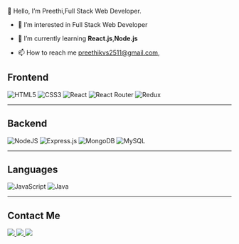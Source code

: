 👋 Hello, I’m Preethi,Full Stack Web Developer.

 - 👀 I’m interested in Full Stack Web Developer
    
 - 🌱 I’m currently learning **React.js**,**Node.js**
 
 - 📫 How to reach me [preethikvs2511@gmail.com](mailto:preethikvs2511@gmail.com),
    
    
</hr>
  
  
## Frontend

![HTML5](https://img.shields.io/badge/HTML5-%23E34F26.svg?style=flat&logo=html5&logoColor=white)
![CSS3](https://img.shields.io/badge/CSS3-%231572B6.svg?style=flat&logo=css3&logoColor=white)
![React](https://img.shields.io/badge/react-%2320232a.svg?style=flat&logo=react&logoColor=%2361DAFB)
![React Router](https://img.shields.io/badge/React_Router-CA4245?style=flat&logo=react-router&logoColor=white)
![Redux](https://img.shields.io/badge/redux-%23593d88.svg?style=flat&logo=redux&logoColor=white)


<hr/>


## Backend

![NodeJS](https://img.shields.io/badge/node.js-6DA55F?style=flat&logo=node.js&logoColor=white)
![Express.js](https://img.shields.io/badge/express.js-%23404d59.svg?style=flat&logo=express&logoColor=%2361DAFB)
![MongoDB](https://img.shields.io/badge/MongoDB-%234ea94b.svg?style=flat&logo=mongodb&logoColor=white)
![MySQL](https://img.shields.io/badge/mysql-%2300f.svg?style=flat&logo=mysql&logoColor=white)


<hr/>


## Languages

![JavaScript](https://img.shields.io/badge/Javascript-%23323330.svg?style=flat&logo=javascript&logoColor=%23F7DF1E)
![Java](https://img.shields.io/badge/Java-%23ED8B00.svg?style=flat&logo=java&logoColor=white)


<hr/>


## Contact Me

<a href="www.linkedin.com/in/preethi-jvs" target="_blank">
<img src="https://img.shields.io/badge/Linkedin-%230077B5.svg?style=social&logo=linkedin&logoColor=30077B5" />
</a>
<a href="https://drive.google.com/file/d/1T3gMNiBQOeL8pBx_cckqShXnVo54yKU1/view?usp=drive_link" target="_blank">
<img src="https://img.shields.io/badge/My%20Resume-4285F4?style=social&logo=googledrive" />
</a>
<a href="mailto:preethikvs2511@gmail.com" target="_blank">
<img src="https://img.shields.io/badge/preethikvs2511@gmail.com-D14836?style=social&logo=gmail" />
</a>

